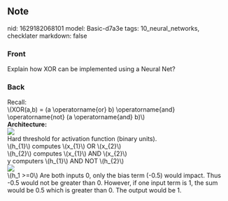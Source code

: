 ## Note
nid: 1629182068101
model: Basic-d7a3e
tags: 10_neural_networks, checklater
markdown: false

### Front
Explain how XOR can be implemented using a Neural Net?

### Back
<div>
  Recall:
</div>
<div>
  \(XOR(a,b) = (a \operatorname{or} b) \operatorname{and}
  \operatorname{not} (a \operatorname{and} b)\)
</div><b>Architecture:</b>
<div>
  <img src="paste-00f20df6a86ed0946abbfe58c92c82872f849780.jpg">
  <div>
    Hard threshold for activation function (binary units).
  </div>
  <div>
    \(h_{1}\) computes \(x_{1}\) OR \(x_{2}\)
  </div>
  <div>
    \(h_{2}\) computes \(x_{1}\) AND \(x_{2}\)
  </div>
  <div>
    y computers \(h_{1}\) AND NOT \(h_{2}\)
  </div>
</div>
<div><img src=
paste-319cebfe22365c7b22818945d6b3cf790251a701.jpg></div>
<div>
  \(h_1 >=0\) Are both inputs 0, only the bias term (-0.5) would
  impact. Thus -0.5 would not be greater than 0. However, if one
  input term is 1, the sum would be 0.5 which is greater than 0.
  The output would be 1.
</div>
